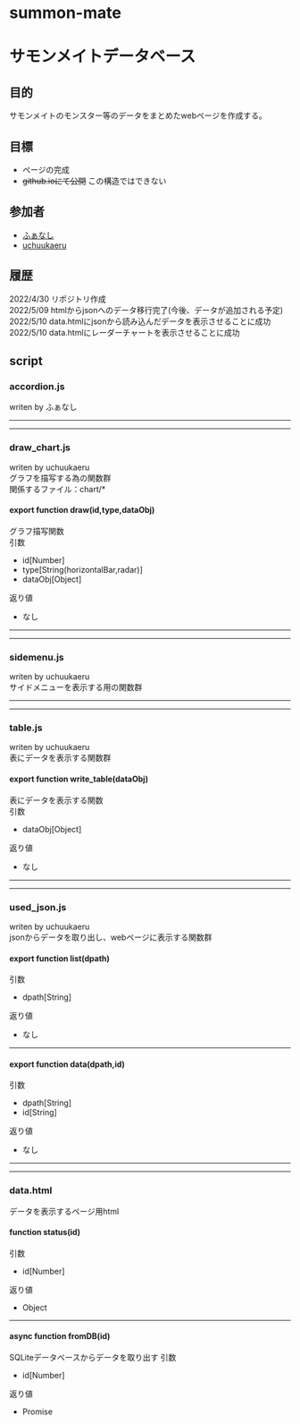 # summon-mate
# サモンメイトデータベース

## 目的
サモンメイトのモンスター等のデータをまとめたwebページを作成する。

## 目標
* ページの完成
* ~~github.ioにて公開~~ この構造ではできない

## 参加者
* [ふぁなし](https://twitter.com/FanaticSeeker)
* [uchuukaeru](https://twitter.com/uchuukaeru)

## 履歴
2022/4/30 リポジトリ作成<br>
2022/5/09 htmlからjsonへのデータ移行完了(今後、データが追加される予定)<br>
2022/5/10 data.htmlにjsonから読み込んだデータを表示させることに成功<br>
2022/5/10 data.htmlにレーダーチャートを表示させることに成功<br>

## script
### accordion.js<br>
writen by ふぁなし<br>

---
---

### draw_chart.js
writen by uchuukaeru<br>
グラフを描写する為の関数群<br>
関係するファイル：chart/*<br>
#### export function draw(id,type,dataObj)
グラフ描写関数<br>
引数<br>
* id[Number]<br>
* type[String(horizontalBar,radar)]<br>
* dataObj[Object]<br>

返り値<br>
* なし<br>

---
---

### sidemenu.js
writen by uchuukaeru<br>
サイドメニューを表示する用の関数群<br>

---
---

### table.js
writen by uchuukaeru<br>
表にデータを表示する関数群<br>
#### export function write_table(dataObj)
表にデータを表示する関数<br>
引数<br>
* dataObj[Object]<br>

返り値<br>
* なし<br>

---
---

### used_json.js
writen by uchuukaeru<br>
jsonからデータを取り出し、webページに表示する関数群<br>
#### export function list(dpath)
引数<br>
* dpath[String]<br>

返り値<br>
* なし<br>
---
#### export function data(dpath,id)
引数<br>
* dpath[String]<br>
* id[String]<br>

返り値<br>
* なし<br>

---
---

### data.html
データを表示するページ用html
#### function status(id)
引数<br>
* id[Number]<br>

返り値<br>
* Object<br>
---

#### async function fromDB(id)
SQLiteデータベースからデータを取り出す
引数<br>
* id[Number]<br>

返り値<br>
* Promise<br>